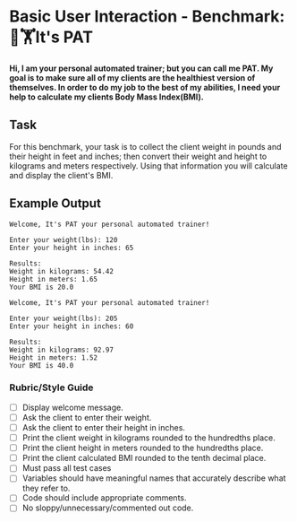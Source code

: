 # Basic User Interaction - Benchmark: 💪🏋️It's PAT

**Hi, I am your personal automated trainer; but you can call me PAT. My goal is to make sure all of my clients are the healthiest version of themselves. In order to do my job to the best of my abilities, I need your help to calculate my clients Body Mass Index(BMI).**

## Task

For this benchmark, your task is to collect the client weight in pounds and their height in feet and inches; then convert their weight and height to kilograms and meters respectively. Using that information you will calculate and display the client's BMI.

## Example Output

```console
Welcome, It's PAT your personal automated trainer!

Enter your weight(lbs): 120
Enter your height in inches: 65

Results:
Weight in kilograms: 54.42
Height in meters: 1.65
Your BMI is 20.0
```

```console
Welcome, It's PAT your personal automated trainer!

Enter your weight(lbs): 205
Enter your height in inches: 60

Results:
Weight in kilograms: 92.97
Height in meters: 1.52
Your BMI is 40.0
```

### Rubric/Style Guide

- [ ] Display welcome message.
- [ ] Ask the client to enter their weight.
- [ ] Ask the client to enter their height in inches.
- [ ] Print the client weight in kilograms rounded to the hundredths place.
- [ ] Print the client height in meters rounded to the hundredths place.
- [ ] Print the client calculated BMI rounded to the tenth decimal place.
- [ ] Must pass all test cases
- [ ] Variables should have meaningful names that accurately describe what they refer to.
- [ ] Code should include appropriate comments.
- [ ] No sloppy/unnecessary/commented out code.
